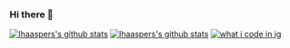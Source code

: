 ### Hi there 👋
[![lhaaspers's github stats](https://github-readme-stats.vercel.app/api?username=lhaasper&show_icons=true&theme=dracula)](https://github.com/anuraghazra/github-readme-stats)
[![lhaaspers's github stats](https://github-readme-stats.vercel.app/api?username=lhaasper&show_icons=true&theme=dracula)](https://github.com/anuraghazra/github-readme-stats)
[![what i code in ig](https://github-readme-stats.vercel.app/api/top-langs/?username=lhaasper&theme=dracula&show_icons=true)](https://www.youtube.com/watch?v=dQw4w9WgXcQ)
